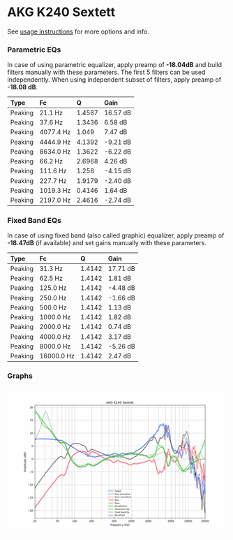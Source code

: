 # AKG K240 Sextett
See [usage instructions](https://github.com/jaakkopasanen/AutoEq#usage) for more options and info.

### Parametric EQs
In case of using parametric equalizer, apply preamp of **-18.04dB** and build filters manually
with these parameters. The first 5 filters can be used independently.
When using independent subset of filters, apply preamp of **-18.08 dB**.

| Type    | Fc        |      Q | Gain     |
|:--------|:----------|:-------|:---------|
| Peaking | 21.1 Hz   | 1.4587 | 16.57 dB |
| Peaking | 37.6 Hz   | 1.3436 | 6.58 dB  |
| Peaking | 4077.4 Hz | 1.049  | 7.47 dB  |
| Peaking | 4444.9 Hz | 4.1392 | -9.21 dB |
| Peaking | 8634.0 Hz | 1.3622 | -6.22 dB |
| Peaking | 66.2 Hz   | 2.6968 | 4.26 dB  |
| Peaking | 111.6 Hz  | 1.258  | -4.15 dB |
| Peaking | 227.7 Hz  | 1.9179 | -2.40 dB |
| Peaking | 1019.3 Hz | 0.4146 | 1.64 dB  |
| Peaking | 2197.0 Hz | 2.4616 | -2.74 dB |

### Fixed Band EQs
In case of using fixed band (also called graphic) equalizer, apply preamp of **-18.47dB**
(if available) and set gains manually with these parameters.

| Type    | Fc         |      Q | Gain     |
|:--------|:-----------|:-------|:---------|
| Peaking | 31.3 Hz    | 1.4142 | 17.71 dB |
| Peaking | 62.5 Hz    | 1.4142 | 1.81 dB  |
| Peaking | 125.0 Hz   | 1.4142 | -4.48 dB |
| Peaking | 250.0 Hz   | 1.4142 | -1.66 dB |
| Peaking | 500.0 Hz   | 1.4142 | 1.13 dB  |
| Peaking | 1000.0 Hz  | 1.4142 | 1.82 dB  |
| Peaking | 2000.0 Hz  | 1.4142 | 0.74 dB  |
| Peaking | 4000.0 Hz  | 1.4142 | 3.17 dB  |
| Peaking | 8000.0 Hz  | 1.4142 | -5.26 dB |
| Peaking | 16000.0 Hz | 1.4142 | 2.47 dB  |

### Graphs
![](./AKG%20K240%20Sextett.png)